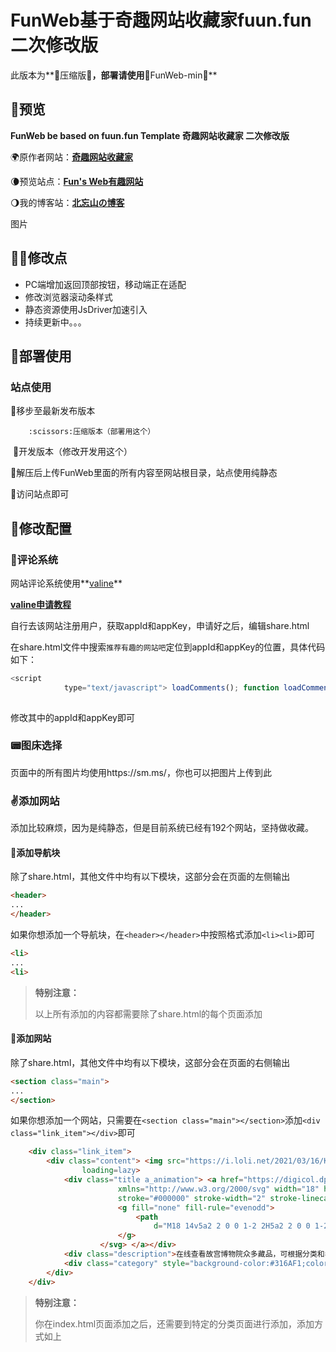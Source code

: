 # FunWeb基于奇趣网站收藏家fuun.fun二次修改版

此版本为**:tangerine:压缩版:tangerine:**，部署请使用**:hamburger:FunWeb-min:hamburger:**  

## :walking:预览

**FunWeb be based on fuun.fun Template 奇趣网站收藏家 二次修改版**

:earth_africa:原作者网站：**[奇趣网站收藏家](https://fuun.fun)**

:waning_crescent_moon:预览站点：**[Fun's Web有趣网站](index.html)**

:waning_gibbous_moon:我的博客站：**[北忘山の博客](https://www.beiwangshan.com)**



图片



## :rainbow_flag:修改点

- PC端增加返回顶部按钮，移动端正在适配
- 修改浏览器滚动条样式
- 静态资源使用JsDriver加速引入
- 持续更新中。。。



## :tada:部署使用

### 站点使用

:taxi:移步至最新发布版本

 		:scissors:压缩版本（部署用这个）

​		:dash:开发版本（修改开发用这个）

:taxi:解压后上传FunWeb里面的所有内容至网站根目录，站点使用纯静态



:taxi:访问站点即可



## :dart:修改配置

### :calling:评论系统

网站评论系统使用**[valine](https://valine.js.org/)**

**[valine申请教程](https://valine.js.org/quickstart.html)**

自行去该网站注册用户，获取appId和appKey，申请好之后，编辑share.html

在share.html文件中搜索`推荐有趣的网站吧`定位到appId和appKey的位置，具体代码如下：

```javascript
<script
            type="text/javascript"> loadComments(); function loadComments() { if (typeof Valine === 'undefined') { var getScript = (options) => { var script = document.createElement('script'); script.defer = true; script.crossOrigin = 'anonymous'; Object.keys(options).forEach((key) => { script[key] = options[key]; }); document.body.appendChild(script); }; getScript({ src: 'https://cdn.jsdelivr.net/npm/valine@1.4.14/dist/Valine.min.js', onload: () => { newValine(); } }); } else { newValine(); } } function newValine() { new Valine({ el: '#vcomments', appId: 'u0EtQJ6KPs4kEw0nptbhYOrp-gzGzoHsz', appKey: 'peanhvXypOBhozptvLzQ0kkg', placeholder: '推荐有趣的网站吧~', avatar: 'wavatar', meta: ['nick', 'mail'], requiredFields: ['nick'] }); }</script>
    
```

修改其中的appId和appKey即可



### :pager:图床选择

页面中的所有图片均使用https://sm.ms/，你也可以把图片上传到此



### :v:添加网站

添加比较麻烦，因为是纯静态，但是目前系统已经有192个网站，坚持做收藏。

#### :bee:添加导航块

除了share.html，其他文件中均有以下模块，这部分会在页面的左侧输出

```html
<header>
...
</header>
```

如果你想添加一个导航块，在`<header></header>`中按照格式添加`<li><li>`即可

```html
<li>
...
<li>
```

>**特别注意：**
>
>以上所有添加的内容都需要除了share.html的每个页面添加

#### :bee:添加网站

除了share.html，其他文件中均有以下模块，这部分会在页面的右侧输出

```html
<section class="main">
...
</section>
```

如果你想添加一个网站，只需要在`<section class="main"></section>`添加`<div class="link_item"></div>`即可

```html
    <div class="link_item">
        <div class="content"> <img src="https://i.loli.net/2021/03/16/KYdyCkliMjagrSV.png" alt="" class="logo"
                loading=lazy>
            <div class="title a_animation"> <a href="https://digicol.dpm.org.cn/" target="_blank">故宫博物院数字文物库 <svg
                        xmlns="http://www.w3.org/2000/svg" width="18" height="18" viewBox="0 0 24 24" fill="none"
                        stroke="#000000" stroke-width="2" stroke-linecap="round" stroke-linejoin="round">
                        <g fill="none" fill-rule="evenodd">
                            <path
                                d="M18 14v5a2 2 0 0 1-2 2H5a2 2 0 0 1-2-2V8c0-1.1.9-2 2-2h5M15 3h6v6M10 14L20.2 3.8" />
                        </g>
                    </svg> </a></div>
            <div class="description">在线查看故宫博物院众多藏品，可根据分类和年代浏览</div>
            <div class="category" style="background-color:#316AF1;color:#316AF1"> 世界</div>
        </div>
    </div>
```

> **特别注意：**
>
> 你在index.html页面添加之后，还需要到特定的分类页面进行添加，添加方式如上